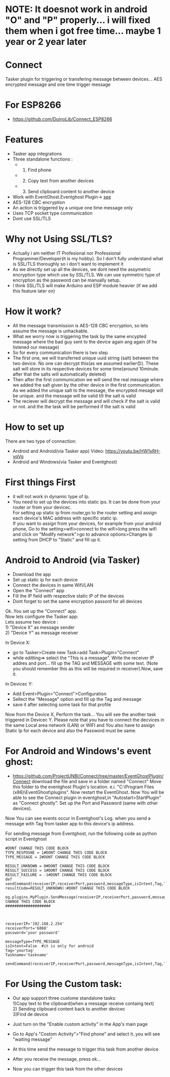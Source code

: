 # NOTE: It doesnot work in android "O" and "P" properly... i will fixed them when i got free time... maybe 1 year or 2 year later

# Connect
Tasker plugin for triggering or transfering message between devices... AES encrypted message and one time trigger message

# For ESP8266

* https://github.com/DuinoLib/Connect_ESP8266

# Features
* Tasker app integrations
* Three standalone functions : 
   * 1) Find phone 
   * 2) Copy text from another devices 
   * 3) Send clipboard content to another device
* Work with EventGhost.Eventghost Plugin-> [see](https://github.com/ProjectUNBI/Connect/tree/master/EventGhostPlugin/Connect) 
* AES-128 CBC encryption
* An action is triggered by a unique one time message only
* Uses TCP socket type communication
* Dont use SSL/TLS


# Why not Using SSL/TLS?
* Actually i am neither IT Profesional nor Professional Programmer/Developer(it is my hobby). So I don't fully understand what is SSL/TLS thoroughly
  so i don't want to implement it
* As we directly set up all the devices, we dont need the assymetric encryption type which use by SSL/TLS. We can use symmetric type of encryption as the password can be manually setup.
* I think SSL/TLS will make Arduino and ESP module heavier (if we add this feature later on)

# How it work?
* All the message transmission is AES-128 CBC encryption, so lets assume the message is unhackable.
* What we worry now is triggering the task by the same encypted message where the bad guy sent to the device again ang again (if he listened our message)
* So for every communication there is two step.
* The first one, we will transferred unique uuid string (salt) between the two device. No one can decrypt this(as we assumed earlier😊).
  These salt will store in its respective devices for some time(around 10minute. after that the salts will automatically deleted)
* Then after the first communication we will send the real message where we added the salt given by the other device in the first communication.
  As we added the unique salt to the message, the encrypted mesage will be unique. and the message will be valid till the salt is valid 
* The reciever will decrypt the message and will check if the salt is valid or not. and the the task will be performed if the salt is valid

# How to set up
There are two type of connection:
* Android and Android(via Tasker app) Video: https://youtu.be/HW1xRH-yqVg
* Android and Windows(via Tasker and Eventghost)

# First things First
* it will not work in dynamic type of Ip.
* You need to set up the devices into static ips.
  It can be done from your router or from your devicec. <br/>For setting up static ip from router,go to the router setting and assign each device's MAC address with specific static ip.<br/>If you want to assign from your devices, for example from your android phone, Go to the setting>wifi>connect to the wifi>long press the wifi and click on "Modify network">go to advance options>Changes Ip setting from DHCP to "Static" and fill up it.

# Android to Android (via Tasker)
* Download the app
* Set up static ip for each device
* Connect the devices in same Wifi/LAN
* Open the "Connect" app
* Fill the IP field with respective static IP of the devices
* Dont forget to set the same encryption passord for all devices

Ok..You set up the "Connect" app.<br/>
Now lets configure the Tasker app:<br/>
Lets assume two device :<br/>1) "Device X" as message sender <br/>2) "Device Y" as message receiver

In Device X:
* go to Tasker>Create new Task>add Task>Plugin>"Connect"
* while editting=> select the "This is a message". Write the receiver IP addres and port... fill up the TAG and MESSAGE with some text. (Note you should remember this as this will be required in receiver).Now, save it.


In Devicec Y:
* Add Event>Plugin>"Connect">Configuration
* Sellect the "Message" option and fill up the Tag and message
* save it after selecting some task for that profile


Now from the Device X, Perform the task... You will see the another task triggered in Devicec Y. Please note that you have to connect the decvices in the same Local area network (LAN) or WIFI and You also have to assign Static Ip for each device and also the Password must be same.


# For Android and Windows's event ghost:

* https://github.com/ProjectUNBI/Connect/tree/master/EventGhostPlugin/Connect download the file and save in a folder named "Connect"
Move this folder to the eventghost Plugin's location. e.i. "C:\Program Files (x86)\EventGhost\plugins". Now restart the EventGhost.
Now You will be able to see the Connect plugin in eventghost,in "Autostart>StartPlugin" as "Connect ghostly". Set up the Port and Password (same with other devices).

Now You can see events occur in Eventghost's Log. when you send a message with Tag from tasker app to this device's ip address.

For sending message from Eventghost, run the following code as python script in Eventghost

```
#DONT CHANGE THIS CODE BLOCK
TYPE_RESPOSNE = 1#DONT CHANGE THIS CODE BLOCK
TYPE_MESSAGE = 2#DONT CHANGE THIS CODE BLOCK

RESULT_UNKNOWN = 0#DONT CHANGE THIS CODE BLOCK
RESULT_SUCCESS = 1#DONT CHANGE THIS CODE BLOCK
RESULT_FAILURE = -1#DONT CHANGE THIS CODE BLOCK
def sendCommand(receiverIP,receiverPort,password,messageType,isIntent,Tag,Taskname,Message=None,extra=None, resultCode=RESULT_UNKNOWN):#DONT CHANGE THIS CODE BLOCK
    eg.plugins.MyPlugin.SendMessage(receiverIP,receiverPort,password,messageType,isIntent,Tag,Message,Taskname,extra,resultCode)#DONT CHANGE THIS CODE BLOCK
####################



receiverIP='192.168.2.254'
receiverPort='6868'
password='your password'

messageType=TYPE_MESSAGE
isIntent=False  #it is only for android
Tag='yourtag'
Taskname='taskname'

sendCommand(receiverIP,receiverPort,password,messageType,isIntent,Tag,Taskname)

```


# For Using the Custom task:
* Our app support three custome standalone tasks: <br/>1)Copy text to the clipboard(when a message receive containg text)  <br/>2) Sending clipboard content back to another devicec <br/>3)Find de device

* Just turn on the "Enable custom activity" in the App's main page
* Go to App's "Costom Activity">"Find phone" and select it..you will see "waiting message"
* At this time send the message to trigger this task from another device
* After you receive the message, press ok...
* Now you can trigger this task from the other devices
